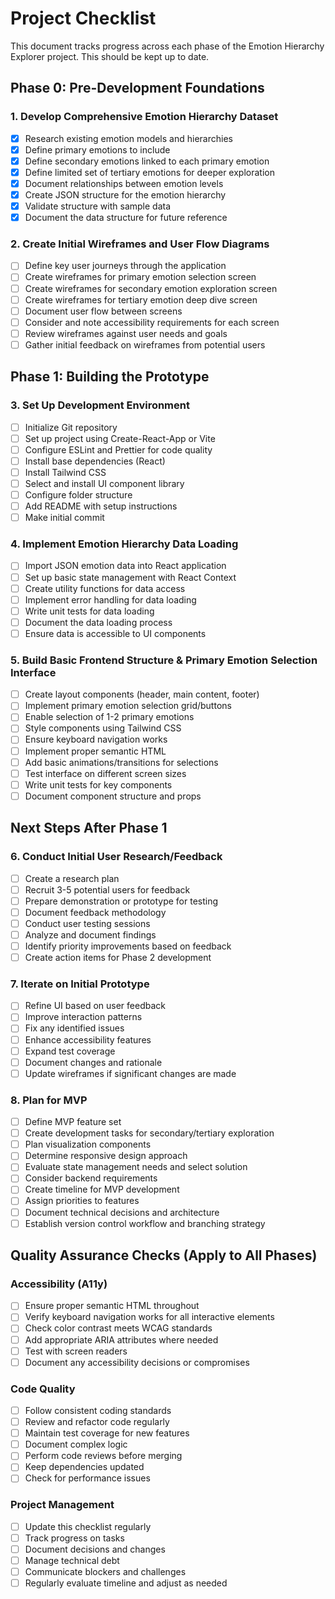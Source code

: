 # Project Checklist

This document tracks progress across each phase of the Emotion Hierarchy Explorer project. This should be kept up to date.

## Phase 0: Pre-Development Foundations

### 1. Develop Comprehensive Emotion Hierarchy Dataset
- [x] Research existing emotion models and hierarchies
- [x] Define primary emotions to include
- [x] Define secondary emotions linked to each primary emotion
- [x] Define limited set of tertiary emotions for deeper exploration
- [x] Document relationships between emotion levels
- [x] Create JSON structure for the emotion hierarchy
- [x] Validate structure with sample data
- [x] Document the data structure for future reference

### 2. Create Initial Wireframes and User Flow Diagrams
- [ ] Define key user journeys through the application
- [ ] Create wireframes for primary emotion selection screen
- [ ] Create wireframes for secondary emotion exploration screen
- [ ] Create wireframes for tertiary emotion deep dive screen
- [ ] Document user flow between screens
- [ ] Consider and note accessibility requirements for each screen
- [ ] Review wireframes against user needs and goals
- [ ] Gather initial feedback on wireframes from potential users

## Phase 1: Building the Prototype

### 3. Set Up Development Environment
- [ ] Initialize Git repository
- [ ] Set up project using Create-React-App or Vite
- [ ] Configure ESLint and Prettier for code quality
- [ ] Install base dependencies (React)
- [ ] Install Tailwind CSS
- [ ] Select and install UI component library
- [ ] Configure folder structure
- [ ] Add README with setup instructions
- [ ] Make initial commit

### 4. Implement Emotion Hierarchy Data Loading
- [ ] Import JSON emotion data into React application
- [ ] Set up basic state management with React Context
- [ ] Create utility functions for data access
- [ ] Implement error handling for data loading
- [ ] Write unit tests for data loading
- [ ] Document the data loading process
- [ ] Ensure data is accessible to UI components

### 5. Build Basic Frontend Structure & Primary Emotion Selection Interface
- [ ] Create layout components (header, main content, footer)
- [ ] Implement primary emotion selection grid/buttons
- [ ] Enable selection of 1-2 primary emotions
- [ ] Style components using Tailwind CSS
- [ ] Ensure keyboard navigation works
- [ ] Implement proper semantic HTML
- [ ] Add basic animations/transitions for selections
- [ ] Test interface on different screen sizes
- [ ] Write unit tests for key components
- [ ] Document component structure and props

## Next Steps After Phase 1

### 6. Conduct Initial User Research/Feedback
- [ ] Create a research plan
- [ ] Recruit 3-5 potential users for feedback
- [ ] Prepare demonstration or prototype for testing
- [ ] Document feedback methodology
- [ ] Conduct user testing sessions
- [ ] Analyze and document findings
- [ ] Identify priority improvements based on feedback
- [ ] Create action items for Phase 2 development

### 7. Iterate on Initial Prototype
- [ ] Refine UI based on user feedback
- [ ] Improve interaction patterns
- [ ] Fix any identified issues
- [ ] Enhance accessibility features
- [ ] Expand test coverage
- [ ] Document changes and rationale
- [ ] Update wireframes if significant changes are made

### 8. Plan for MVP
- [ ] Define MVP feature set
- [ ] Create development tasks for secondary/tertiary exploration
- [ ] Plan visualization components
- [ ] Determine responsive design approach
- [ ] Evaluate state management needs and select solution
- [ ] Consider backend requirements
- [ ] Create timeline for MVP development
- [ ] Assign priorities to features
- [ ] Document technical decisions and architecture
- [ ] Establish version control workflow and branching strategy

## Quality Assurance Checks (Apply to All Phases)

### Accessibility (A11y)
- [ ] Ensure proper semantic HTML throughout
- [ ] Verify keyboard navigation works for all interactive elements
- [ ] Check color contrast meets WCAG standards
- [ ] Add appropriate ARIA attributes where needed
- [ ] Test with screen readers
- [ ] Document any accessibility decisions or compromises

### Code Quality
- [ ] Follow consistent coding standards
- [ ] Review and refactor code regularly
- [ ] Maintain test coverage for new features
- [ ] Document complex logic
- [ ] Perform code reviews before merging
- [ ] Keep dependencies updated
- [ ] Check for performance issues

### Project Management
- [ ] Update this checklist regularly
- [ ] Track progress on tasks
- [ ] Document decisions and changes
- [ ] Manage technical debt
- [ ] Communicate blockers and challenges
- [ ] Regularly evaluate timeline and adjust as needed
